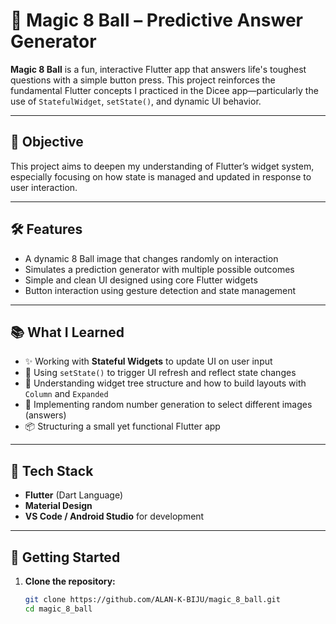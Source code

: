 # 🎱 Magic 8 Ball – Predictive Answer Generator

**Magic 8 Ball** is a fun, interactive Flutter app that answers life's toughest questions with a simple button press. This project reinforces the fundamental Flutter concepts I practiced in the Dicee app—particularly the use of `StatefulWidget`, `setState()`, and dynamic UI behavior.

---

## 🎯 Objective

This project aims to deepen my understanding of Flutter’s widget system, especially focusing on how state is managed and updated in response to user interaction.

---

## 🛠️ Features

- A dynamic 8 Ball image that changes randomly on interaction  
- Simulates a prediction generator with multiple possible outcomes  
- Simple and clean UI designed using core Flutter widgets  
- Button interaction using gesture detection and state management

---

## 📚 What I Learned

- ✨ Working with **Stateful Widgets** to update UI on user input
- 🔄 Using `setState()` to trigger UI refresh and reflect state changes
- 🧱 Understanding widget tree structure and how to build layouts with `Column` and `Expanded`
- 🔢 Implementing random number generation to select different images (answers)
- 📦 Structuring a small yet functional Flutter app

---

## 🧪 Tech Stack

- **Flutter** (Dart Language)
- **Material Design**
- **VS Code / Android Studio** for development

---

## 🚀 Getting Started

1. **Clone the repository:**

   ```bash
   git clone https://github.com/ALAN-K-BIJU/magic_8_ball.git
   cd magic_8_ball

